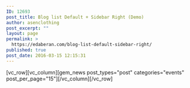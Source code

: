 ```yaml
---
ID: 12693
post_title: Blog list Default + Sidebar Right (Demo)
author: asenclothing
post_excerpt: ""
layout: page
permalink: >
  https://edaberan.com/blog-list-default-sidebar-right/
published: true
post_date: 2016-03-15 12:15:31
---
```

[vc_row][vc_column][gem_news post_types="post" categories="events" post_per_page="15"][/vc_column][/vc_row]